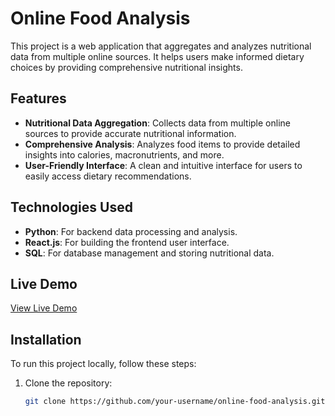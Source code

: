 # Online Food Analysis

This project is a web application that aggregates and analyzes nutritional data from multiple online sources. It helps users make informed dietary choices by providing comprehensive nutritional insights.

## Features
- **Nutritional Data Aggregation**: Collects data from multiple online sources to provide accurate nutritional information.
- **Comprehensive Analysis**: Analyzes food items to provide detailed insights into calories, macronutrients, and more.
- **User-Friendly Interface**: A clean and intuitive interface for users to easily access dietary recommendations.

## Technologies Used
- **Python**: For backend data processing and analysis.
- **React.js**: For building the frontend user interface.
- **SQL**: For database management and storing nutritional data.

## Live Demo
[View Live Demo](https://online-food-analysis.herokuapp.com/)

## Installation
To run this project locally, follow these steps:

1. Clone the repository:
   ```bash
   git clone https://github.com/your-username/online-food-analysis.git
